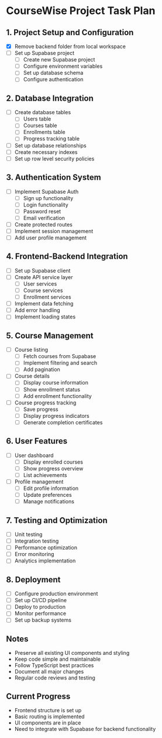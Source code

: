 # CourseWise Project Task Plan

## 1. Project Setup and Configuration
- [x] Remove backend folder from local workspace
- [ ] Set up Supabase project
  - [ ] Create new Supabase project
  - [ ] Configure environment variables
  - [ ] Set up database schema
  - [ ] Configure authentication

## 2. Database Integration
- [ ] Create database tables
  - [ ] Users table
  - [ ] Courses table
  - [ ] Enrollments table
  - [ ] Progress tracking table
- [ ] Set up database relationships
- [ ] Create necessary indexes
- [ ] Set up row level security policies

## 3. Authentication System
- [ ] Implement Supabase Auth
  - [ ] Sign up functionality
  - [ ] Login functionality
  - [ ] Password reset
  - [ ] Email verification
- [ ] Create protected routes
- [ ] Implement session management
- [ ] Add user profile management

## 4. Frontend-Backend Integration
- [ ] Set up Supabase client
- [ ] Create API service layer
  - [ ] User services
  - [ ] Course services
  - [ ] Enrollment services
- [ ] Implement data fetching
- [ ] Add error handling
- [ ] Implement loading states

## 5. Course Management
- [ ] Course listing
  - [ ] Fetch courses from Supabase
  - [ ] Implement filtering and search
  - [ ] Add pagination
- [ ] Course details
  - [ ] Display course information
  - [ ] Show enrollment status
  - [ ] Add enrollment functionality
- [ ] Course progress tracking
  - [ ] Save progress
  - [ ] Display progress indicators
  - [ ] Generate completion certificates

## 6. User Features
- [ ] User dashboard
  - [ ] Display enrolled courses
  - [ ] Show progress overview
  - [ ] List achievements
- [ ] Profile management
  - [ ] Edit profile information
  - [ ] Update preferences
  - [ ] Manage notifications

## 7. Testing and Optimization
- [ ] Unit testing
- [ ] Integration testing
- [ ] Performance optimization
- [ ] Error monitoring
- [ ] Analytics implementation

## 8. Deployment
- [ ] Configure production environment
- [ ] Set up CI/CD pipeline
- [ ] Deploy to production
- [ ] Monitor performance
- [ ] Set up backup systems

## Notes
- Preserve all existing UI components and styling
- Keep code simple and maintainable
- Follow TypeScript best practices
- Document all major changes
- Regular code reviews and testing

## Current Progress
- Frontend structure is set up
- Basic routing is implemented
- UI components are in place
- Need to integrate with Supabase for backend functionality 